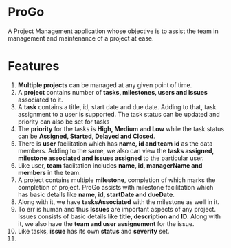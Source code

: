 # ProGo
A Project Management application whose objective is to assist the team in management and maintenance of a project at ease. 

# Features
1. **Multiple projects** can be managed at any given point of time. 
2. A **project** contains number of **tasks, milestones, users and issues** associated to it. 
3. A **task** contains a title, id, start date and due date. Adding to that, task assignment to a user is supported. The task status can be updated and priority can also be set for tasks
4. The **priority** for the tasks is **High, Medium and Low** while the task status can be **Assigned, Started, Delayed and Closed**. 
5. There is **user** facilitation which has **name, id and team id** as the data members. Adding to the same, we also can view the **tasks assigned, milestone associated and issues assigned** to the particular user. 
6. Like user, **team** faciitation includes **name, id, managerName and members** in the team. 
7. A project contains multiple **milestone**, completion of which marks the completion of project. ProGo assists with milestone facilitation which has basic details like **name, id, startDate and dueDate**. 
8. Along with it, we have **tasksAssociated** with the milestone as well in it. 
9. To err is human and thus **Issues** are important aspects of any project. Issues consists of basic details like **title, description and ID**. Along with it, we also have the **team and user assignement** for the issue. 
10. Like tasks, **issue** has its own **status** and **severity** set. 
11. 
